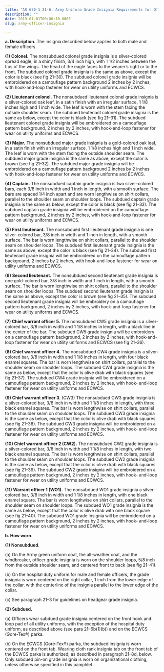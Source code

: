 ```yaml
---
title: "AR 670-1 21-6: Army Uniform Grade Insignia Requirements for Officers"
description: ""
date: 2019-01-01T00:00:10.000Z
slug: army-officer-insignia

---
```


<strong>a. Description.</strong> The insignia described below applies to both male and female officers.

<strong>(1) Colonel.</strong> The nonsubdued colonel grade insignia is a silver-colored spread eagle, in a shiny finish, 3/4 inch high, with 1 1/2 inches between the tips of the wings. The head of the eagle faces to the wearer’s right or to the front. The subdued colonel grade insignia is the same as above, except the color is black (see fig 21–30). The subdued colonel grade insignia will be embroidered on a camouflage pattern background 2 inches by 2 inches, with hook-and-loop fastener for wear on utility uniforms and ECWCS.

<strong>(2) Lieutenant colonel.</strong> The nonsubdued lieutenant colonel grade insignia is a silver-colored oak leaf, in a satin finish with an irregular surface, 1 1/8 inches high and 1 inch wide. The leaf is worn with the stem facing the outside shoulder seam. The subdued lieutenant colonel grade insignia is the same as below, except the color is black (see fig 21–31). The subdued lieutenant colonel grade insignia will be embroidered on a camouflage pattern background, 2 inches by 2 inches, with hook-and-loop fastener for wear on utility uniforms and ECWCS.

<strong>(3) Major.</strong> The nonsubdued major grade insignia is a gold-colored oak leaf, in a satin finish with an irregular surface, 1 1/8 inches high and 1 inch wide. The leaf is worn with the stem facing the outside shoulder seam. The subdued major grade insignia is the same as above, except the color is brown (see fig 21–32). The subdued major grade insignia will be embroidered on a camouflage pattern background 2 inches by 2 inches with hook-and-loop fastener for wear on utility uniforms and ECWCS.

<strong>(4) Captain.</strong> The nonsubdued captain grade insignia is two silver-colored bars, each 3/8 inch in width and 1 inch in length, with a smooth surface. The bars are spaced 1/4 inch apart and are worn lengthwise on shirt collars, parallel to the shoulder seam on shoulder loops. The subdued captain grade insignia is the same as below, except the color is black (see fig 21–33). The subdued captain grade insignia will be embroidered on the camouflage pattern background, 2 inches by 2 inches, with hook-and-loop fastener for wear on utility uniforms and ECWCS.

<strong>(5) First lieutenant.</strong> The nonsubdued first lieutenant grade insignia is one silver-colored bar, 3/8 inch in width and 1 inch in length, with a smooth surface. The bar is worn lengthwise on shirt collars, parallel to the shoulder seam on shoulder loops. The subdued first lieutenant grade insignia is the same as above, except the color is black (see fig 21–34). The subdued first lieutenant grade insignia will be embroidered on the camouflage pattern background, 2 inches by 2 inches, with hook-and-loop fastener for wear on utility uniforms and ECWCS.

<strong>(6) Second lieutenant.</strong> The nonsubdued second lieutenant grade insignia is one gold-colored bar, 3/8 inch in width and 1 inch in length, with a smooth surface. The bar is worn lengthwise on shirt collars, parallel to the shoulder seam on shoulder loops. The subdued second lieutenant grade insignia is the same as above, except the color is brown (see fig 21–35). The subdued second lieutenant grade insignia will be embroidery on a camouflage pattern background, 2 inches by 2 inches, with hook-and-loop fastener for wear on utility uniforms and ECWCS.

<strong>(7) Chief warrant officer 5.</strong> The nonsubdued CW5 grade insignia is a silver-colored bar, 3/8 inch in width and 1 1/8 inches in length, with a black line in the center of the bar. The subdued CW5 grade insignia will be embroidery on a camouflage pattern background, 2 inches by 2 inches, with hook-and-loop fastener for wear on utility uniforms and ECWCS (see fig 21–36).

<strong>(8) Chief warrant officer 4.</strong> The nonsubdued CW4 grade insignia is a silver-colored bar, 3/8 inch in width and 1 1/8 inches in length, with four black enamel squares. The bar is worn lengthwise on shirt collars, parallel to the shoulder seam on shoulder loops. The subdued CW4 grade insignia is the same as below, except that the color is olive drab with black squares (see fig 21–37). The subdued CW4 grade insignia will be embroidered on a camouflage pattern background, 2 inches by 2 inches, with hook- and-loop fastener for wear on utility uniforms and ECWCS.

<strong>(9) Chief warrant officer 3.</strong> (CW3) The nonsubdued CW3 grade insignia is a silver-colored bar, 3/8 inch in width and 1 1/8 inches in length, with three black enamel squares. The bar is worn lengthwise on shirt collars, parallel to the shoulder seam on shoulder loops. The subdued CW3 grade insignia is the same as below, except that the color is olive drab with black squares (see fig 21–38). The subdued CW3 grade insignia will be embroidered on a camouflage pattern background, 2 inches by 2 inches, with hook- and-loop fastener for wear on utility uniforms and ECWCS.

<strong>(10) Chief warrant officer 2 (CW2).</strong> The nonsubdued CW2 grade insignia is a silver-colored bar, 3/8 inch in width and 1 1/8 inches in length, with two black enamel squares. The bar is worn lengthwise on shirt collars, parallel to the shoulder seam on shoulder loops. The subdued CW2 grade insignia is the same as below, except that the color is olive drab with black squares (see fig 21–39). The subdued CW2 grade insignia will be embroidered on a camouflage pattern background, 2 inches by 2 inches, with hook- and-loop fastener for wear on utility uniforms and ECWCS.

<strong>(11) Warrant officer 1 (WO1).</strong> The nonsubdued WO1 grade insignia a silver-colored bar, 3/8 inch in width and 1 1/8 inches in length, with one black enamel square. The bar is worn lengthwise on shirt collars, parallel to the shoulder seam on shoulder loops. The subdued WO1 grade insignia is the same as below, except that the color is olive drab with one black square (see fig 21–40). The subdued WO1 grade insignia will be embroidered on a camouflage pattern background, 2 inches by 2 inches, with hook- and-loop fastener for wear on utility uniforms and ECWCS.

<strong>b. How worn.</strong>

<strong>(1) Nonsubdued.</strong>

(a) On the Army green uniform coat, the all-weather coat, and the windbreaker, officer grade insignia is worn on the shoulder loops, 5/8 inch from the outside shoulder seam, and centered front to back (see fig 21–41).

(b) On the hospital duty uniform for male and female officers, the grade insignia is worn centered on the right collar, 1 inch from the lower edge of the collar, with the centerline of the insignia parallel to the lower edge of the collar.

(c) See paragraph 21–3 for guidelines on headgear grade insignia.

<strong>(2) Subdued.</strong>

(a) Officers wear subdued grade insignia centered on the front hook and loop pad of all utility uniforms, with the exception of the hospital duty uniform, as described above (see para 21–6b(1)(b)) and on the ECWCS (Gore-Tex®) parka.

(b) On the ECWCS (Gore-Tex®) parka, the subdued insignia is worn centered on the front tab. Wearing cloth rank insignia tab on the front tab of the ECWCS parka is authorized, as described in paragraph 21–8d, below. Only subdued pin-on grade insignia is worn on organizational clothing, unless otherwise specified in this pamphlet.
